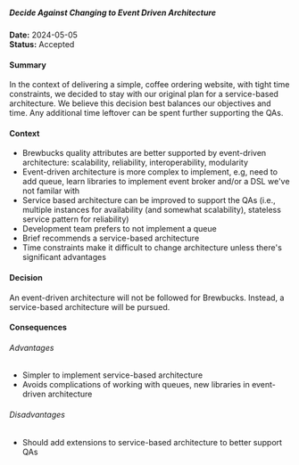 ##### Decide Against Changing to Event Driven Architecture
**Date:** 2024-05-05  
**Status:** Accepted  
#### Summary
In the context of delivering a simple, coffee ordering website, with tight time constraints, we decided to stay with our original plan for a service-based architecture. We believe this decision best balances our objectives and time. Any additional time leftover can be spent further supporting the QAs.

#### Context
* Brewbucks quality attributes are better supported by event-driven architecture: scalability, reliability, interoperability, modularity
* Event-driven architecture is more complex to implement, e.g, need to add queue, learn libraries to implement event broker and/or a DSL we've not familar with
* Service based architecture can be improved to support the QAs (i.e., multiple instances for availability (and somewhat scalability), stateless service pattern for reliability)
* Development team prefers to not implement a queue
* Brief recommends a service-based architecture
* Time constraints make it difficult to change architecture unless there's significant advantages

#### Decision
An event-driven architecture will not be followed for Brewbucks. Instead, a service-based architecture will be pursued. 

#### Consequences
###### Advantages  
* Simpler to implement service-based architecture  
* Avoids complications of working with queues, new libraries in event-driven architecture

###### Disadvantages  
* Should add extensions to service-based architecture to better support QAs

